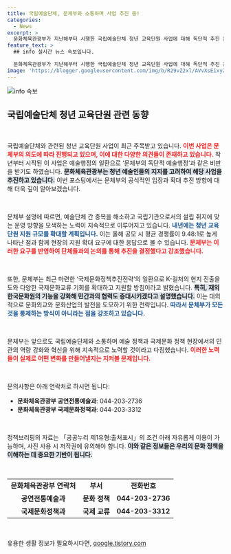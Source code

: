 ```yaml
---
title: 국립예술단체, 문체부와 소통하며 사업 추진 중!
categories:
  - News
excerpt: >
  문화체육관광부가 지난해부터 시행한 국립예술단체 청년 교육단원 사업에 대해 독단적 추진 논란이 일고 있습니다. 민간 의견 수렴을 강조하는 문체부의 해명 속 진실은 무엇일까요? 클릭해 보세요!
feature_text: >
  ## info 실시간 뉴스 속보입니다.

  문화체육관광부가 지난해부터 시행한 국립예술단체 청년 교육단원 사업에 대해 독단적 추진 논란이 일고 있습니다. 민간 의견 수렴을 강조하는 문체부의 해명 속 진실은 무엇일까요? 클릭해 보세요!
image: 'https://blogger.googleusercontent.com/img/b/R29vZ2xl/AVvXsEixyZcFfHzMRdzZMjFBmAUKJYCLCGyLL1o632UiGVXcaFdKo_bkvkuCioo0uUKlGfBVcT3P84aROyZIXSBEx3Aw5nCQ3pTgDom1WDC4m8eifvWiAmWEEVb4x6G_l8C0QH225ldMjyaFvpxGEBGNO37VmDTDMHGhJPq73UglMfDca1-0aw/s1600/blogspot.png'
---
```


<p><img src="https://blogger.googleusercontent.com/img/b/R29vZ2xl/AVvXsEixyZcFfHzMRdzZMjFBmAUKJYCLCGyLL1o632UiGVXcaFdKo_bkvkuCioo0uUKlGfBVcT3P84aROyZIXSBEx3Aw5nCQ3pTgDom1WDC4m8eifvWiAmWEEVb4x6G_l8C0QH225ldMjyaFvpxGEBGNO37VmDTDMHGhJPq73UglMfDca1-0aw/s1600/blogspot.png" alt="info 속보" /></p>

<h2 data-ke-size="size26">국립예술단체 청년 교육단원 관련 동향</h2>

<p data-ke-size="size16">&nbsp;</p>

<p>국립예술단체와 관련된 청년 교육단원 사업이 최근 주목받고 있습니다. <b><span style="color: #ee2323;">이번 사업은 문체부의 의도에 따라 진행되고 있으며, 이에 대한 다양한 의견들이 존재하고 있습니다.</span></b> 작년부터 시작된 이 사업은 예술행정의 일환으로 ‘문체부의 독단적 예술행정’과 같은 비판을 받기도 하였습니다. <b><span style="background-color: #21538527;">문화체육관광부는 청년 예술인들의 지지를 고려하여 해당 사업을 추진하고 있습니다.</span></b> 이번 포스팅에서는 문체부의 공식적인 입장과 확대 추진 방향에 대해 더욱 깊이 알아보겠습니다.</p>

<p data-ke-size="size16">&nbsp;</p>

<p>문체부 설명에 따르면, 예술단체 간 중복을 해소하고 국립기관으로서의 설립 취지에 맞는 운영 방향을 모색하는 노력이 지속적으로 이루어지고 있습니다. <b><span style="color: #1a5490;">내년에는 청년 교육단원 지원 규모를 확대할 계획입니다.</span></b> 이는 올해 공모 시 평균 경쟁률이 9.48:1로 높게 나타난 점과 함께 현장의 지원 확대 요구에 대한 응답으로 볼 수 있습니다. <b><span style="color: #ee2323;">문체부는 이러한 요구를 반영하여 단체들과의 논의를 통해 추진을 결정했다고 강조했습니다.</span></b></p>

<p data-ke-size="size16">&nbsp;</p>

<p>또한, 문체부는 최근 마련한 ‘국제문화정책추진전략’의 일환으로 K-컬처의 현지 진출을 도와 다양한 국제문화교류 기회를 확대하고 지원할 방침이라고 밝혔습니다. <b><span style="background-color: #21538527;">특히, 재외한국문화원의 기능을 강화해 민간과의 협력도 증대시키겠다고 설명했습니다.</span></b> 이는 대외적으로 문화외교와 문화산업의 발전을 도모하기 위한 전략입니다. <b><span style="color: #1a5490;">따라서 문체부가 모든 것을 통제하는 방식이 아니라는 점을 강조하고 있습니다.</span></b></p>

<p data-ke-size="size16">&nbsp;</p>

<p>문체부는 앞으로도 국립예술단체와 소통하며 예술 정책과 국제문화 정책 현장에서의 민관의 역량 강화와 혁신을 위해 지속적으로 노력할 것이라고 다짐했습니다. <b><span style="color: #ee2323;">이러한 노력들이 실제로 어떤 변화를 만들어낼지는 지켜볼 문제입니다.</span></b></p>

<p data-ke-size="size16">&nbsp;</p>

<p>문의사항은 아래 연락처로 하시면 됩니다:</p>

<ul>
<li><b>문화체육관광부 공연전통예술과</b>: 044-203-2736</li>
<li><b>문화체육관광부 국제문화정책과</b>: 044-203-3312</li>
</ul>

<p data-ke-size="size16">&nbsp;</p>

<p>정책브리핑의 자료는 「공공누리 제1유형:출처표시」의 조건 아래 자유롭게 이용이 가능하며, 사진 사용 시 저작권에 유의해야 합니다. <b><span style="background-color: #21538527;">이와 같은 정보들은 우리의 문화 정책을 이해하는 데 중요한 기반이 됩니다.</span></b> </p>

<p data-ke-size="size16">&nbsp;</p>

<table style="width: 100%; border-collapse: collapse;">
<tr>
<td style="text-align: center; height: 17px;"><b>문화체육관광부 연락처</b></td>
<td style="text-align: center; height: 17px;"><b>부서</b></td>
<td style="text-align: center; height: 17px;"><b>전화번호</b></td>
</tr>
<tr>
<td style="text-align: center; height: 17px;"><b>공연전통예술과</b></td>
<td style="text-align: center; height: 17px;"><b>문화 정책</b></td>
<td style="text-align: center; height: 17px;"><b>044-203-2736</b></td>
</tr>
<tr>
<td style="text-align: center; height: 17px;"><b>국제문화정책과</b></td>
<td style="text-align: center; height: 17px;"><b>국제 교류</b></td>
<td style="text-align: center; height: 17px;"><b>044-203-3312</b></td>
</tr>
</table>

<p data-ke-size="size16">&nbsp;</p>
유용한 생활 정보가 필요하시다면, <a href="https://qoogle.tistory.com" rel="dofollow">qoogle.tistory.com</a>


